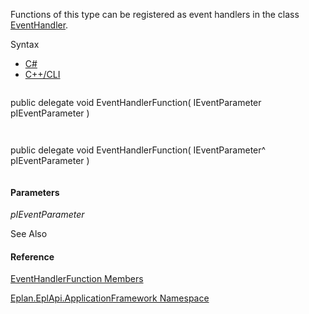 Functions of this type can be registered as event handlers in the class [EventHandler](Eplan.EplApi.AFu~Eplan.EplApi.ApplicationFramework.EventHandler.html).

Syntax

* [C#](#i-syntax-CS)
* [C++/CLI](#i-syntax-CPP2005)

```
```
public delegate void EventHandlerFunction( 
   IEventParameter pIEventParameter
)
```
```

```
```
public delegate void EventHandlerFunction( 
   IEventParameter^ pIEventParameter
)
```
```

#### Parameters

*pIEventParameter*



See Also

#### Reference

[EventHandlerFunction Members](Eplan.EplApi.AFu~Eplan.EplApi.ApplicationFramework.EventHandlerFunction.html)
  
[Eplan.EplApi.ApplicationFramework Namespace](Eplan.EplApi.AFu~Eplan.EplApi.ApplicationFramework_namespace.html)